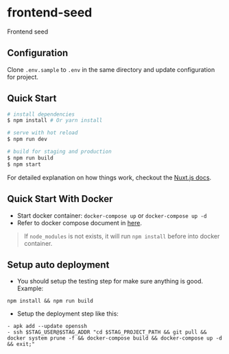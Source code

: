 # frontend-seed
Frontend seed

## Configuration

Clone `.env.sample` to `.env` in the same directory and update configuration for project.

## Quick Start

``` bash
# install dependencies
$ npm install # Or yarn install

# serve with hot reload
$ npm run dev

# build for staging and production
$ npm run build
$ npm start
```

For detailed explanation on how things work, checkout the [Nuxt.js docs](https://github.com/nuxt/nuxt.js).

## Quick Start With Docker

- Start docker container: `docker-compose up` or `docker-compose up -d`
- Refer to docker compose document in [here](https://docs.docker.com/compose/overview/#compose-documentation).

> If `node_modules` is not exists, it will run `npm install` before into docker container.

## Setup auto deployment

- You should setup the testing step for make sure anything is good. Example:
```
npm install && npm run build
```

- Setup the deployment step like this:
```
- apk add --update openssh
- ssh $STAG_USER@$STAG_ADDR "cd $STAG_PROJECT_PATH && git pull && docker system prune -f && docker-compose build && docker-compose up -d && exit;"
```
